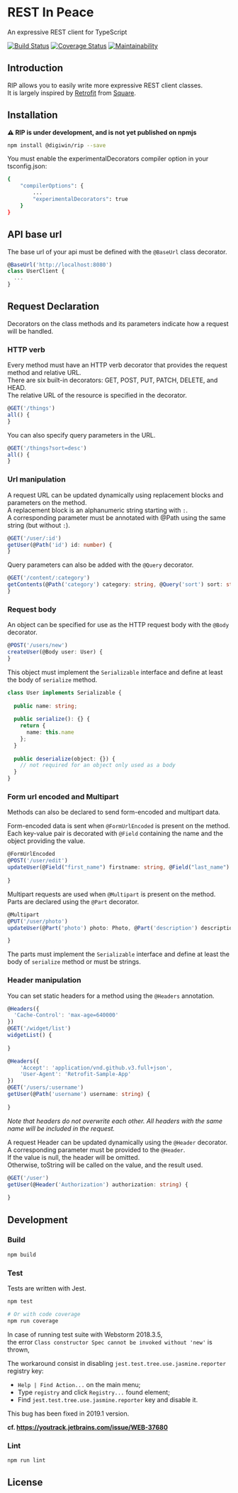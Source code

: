 # REST In Peace

An expressive REST client for TypeScript

[![Build Status](https://travis-ci.com/digiwinfr/rip.svg?branch=develop)](https://travis-ci.com/digiwinfr/rip)
[![Coverage Status](https://coveralls.io/repos/github/digiwinfr/rip/badge.svg?branch=develop)](https://coveralls.io/github/digiwinfr/rip?branch=develop)
[![Maintainability](https://api.codeclimate.com/v1/badges/2118b0ff758b5e29cefb/maintainability)](https://codeclimate.com/github/digiwinfr/rip/maintainability)

## Introduction

RIP allows you to easily write more expressive REST client classes.  
It is largely inspired by [Retrofit](https://square.github.io/retrofit/) from [Square](https://squareup.com).



## Installation

**:warning: RIP is under development, and is not yet published on npmjs**

```bash
npm install @digiwin/rip --save
```

You must enable the experimentalDecorators compiler option in your tsconfig.json:

```bash
{
    "compilerOptions": {
        ...
        "experimentalDecorators": true
    }
}
```


## API base url

The base url of your api must be defined with the `@BaseUrl` class decorator. 

```typescript
@BaseUrl('http://localhost:8080')
class UserClient {
  ...
}
```

## Request Declaration
Decorators on the class methods and its parameters indicate how a request will be handled.

### HTTP verb
Every method must have an HTTP verb decorator that provides the request method and relative URL.  
There are six built-in decorators: GET, POST, PUT, PATCH, DELETE, and HEAD.  
The relative URL of the resource is specified in the decorator.

```typescript
@GET('/things')
all() {
}
```

You can also specify query parameters in the URL.

```typescript
@GET('/things?sort=desc')
all() {
}
```
### Url manipulation

A request URL can be updated dynamically using replacement blocks and parameters on the method.  
A replacement block is an alphanumeric string starting with `:`.  
A corresponding parameter must be annotated with @Path using the same string (but without `:`).

```typescript
@GET('/user/:id')
getUser(@Path('id') id: number) {
}
```

Query parameters can also be added with the `@Query` decorator.

```typescript
@GET('/content/:category')
getContents(@Path('category') category: string, @Query('sort') sort: string) {
}
```
### Request body

An object can be specified for use as the HTTP request body with the `@Body` decorator.

```typescript
@POST('/users/new')
createUser(@Body user: User) {
}
```

This object must implement the `Serializable` interface and define at least the body of `serialize` method.

```typescript
class User implements Serializable {
  
  public name: string;
  
  public serialize(): {} {
    return {
      name: this.name
    };
  }
  
  public deserialize(object: {}) {
    // not required for an object only used as a body
  }
}
```

### Form url encoded and Multipart

Methods can also be declared to send form-encoded and multipart data.

Form-encoded data is sent when `@FormUrlEncoded` is present on the method. 
Each key-value pair is decorated with `@Field` containing the name and the object providing the value.

```typescript
@FormUrlEncoded
@POST('/user/edit')
updateUser(@Field("first_name") firstname: string, @Field("last_name") lastname: string) {
  
}
```

Multipart requests are used when `@Multipart` is present on the method.  
Parts are declared using the `@Part` decorator.

```typescript
@Multipart
@PUT('/user/photo')
updateUser(@Part('photo') photo: Photo, @Part('description') description: string) {

}
```

The parts must implement the `Serializable` interface and define at least the body of `serialize` method or must be strings.

### Header manipulation

You can set static headers for a method using the `@Headers` annotation.

```typescript
@Headers({
  'Cache-Control': 'max-age=640000'
})
@GET('/widget/list')
widgetList() {
  
}
```

```typescript
@Headers({
    'Accept': 'application/vnd.github.v3.full+json',
    'User-Agent': 'Retrofit-Sample-App'
})
@GET('/users/:username')
getUser(@Path('username') username: string) {
  
}
```

*Note that headers do not overwrite each other. All headers with the same name will be included in the request.*

A request Header can be updated dynamically using the `@Header` decorator.  
A corresponding parameter must be provided to the `@Header`.  
If the value is null, the header will be omitted.  
Otherwise, toString will be called on the value, and the result used.

```typescript
@GET('/user')
getUser(@Header('Authorization') authorization: string) {
  
}
```

## Development

### Build

```bash
npm build
```

### Test

Tests are written with Jest.

```bash
npm test

# Or with code coverage
npm run coverage
```

In case of running test suite with Webstorm 2018.3.5,  
the error `Class constructor Spec cannot be invoked without 'new'` is thrown,

The workaround consist in disabling `jest.test.tree.use.jasmine.reporter` registry key:

- `Help | Find Action...` on the main menu;
- Type `registry` and click `Registry...` found element;
- Find `jest.test.tree.use.jasmine.reporter` key and disable it.

This bug has been fixed in 2019.1 version.

**cf. https://youtrack.jetbrains.com/issue/WEB-37680**

### Lint

```bash
npm run lint
```

## License
